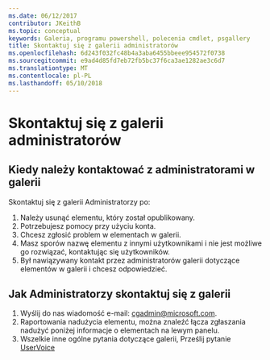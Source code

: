 ```yaml
---
ms.date: 06/12/2017
contributor: JKeithB
ms.topic: conceptual
keywords: Galeria, programu powershell, polecenia cmdlet, psgallery
title: Skontaktuj się z galerii administratorów
ms.openlocfilehash: 6d243f032fc48b4a3aba6455bbeee954572f0738
ms.sourcegitcommit: e9ad4d85fd7eb72fb5bc37f6ca3ae1282ae3c6d7
ms.translationtype: MT
ms.contentlocale: pl-PL
ms.lasthandoff: 05/10/2018
---
```

# <a name="contact-gallery-administrators"></a>Skontaktuj się z galerii administratorów

## <a name="when-to-contact-gallery-administrators"></a>Kiedy należy kontaktować z administratorami w galerii

Skontaktuj się z galerii Administratorzy po:

1. Należy usunąć elementu, który został opublikowany.
2. Potrzebujesz pomocy przy użyciu konta.
3. Chcesz zgłosić problem w elementach w galerii.
4. Masz sporów nazwę elementu z innymi użytkownikami i nie jest możliwe go rozwiązać, kontaktując się użytkowników.
5. Był nawiązywany kontakt przez administratorów galerii dotyczące elementów w galerii i chcesz odpowiedzieć.

## <a name="how-to-contact-gallery-administrators"></a>Jak Administratorzy skontaktuj się z galerii

1. Wyślij do nas wiadomość e-mail: cgadmin@microsoft.com.
2. Raportowania nadużycia elementu, można znaleźć łącza zgłaszania nadużyć poniżej informacje o elementach na lewym panelu.
3. Wszelkie inne ogólne pytania dotyczące galerii, Prześlij pytanie [UserVoice](http://windowsserver.uservoice.com/forums/301869-powershell)